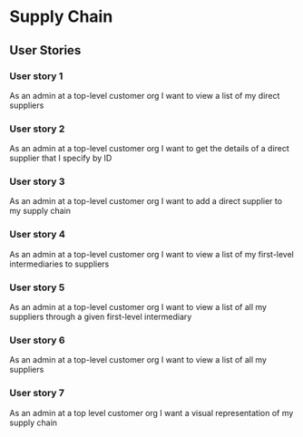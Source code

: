 # Supply Chain

## User Stories

### User story 1

As an admin at a top-level customer org
I want to view a list of my direct suppliers

### User story 2

As an admin at a top-level customer org
I want to get the details of a direct supplier that I specify by ID

### User story 3

As an admin at a top-level customer org
I want to add a direct supplier to my supply chain

### User story 4

As an admin at a top-level customer org
I want to view a list of my first-level intermediaries to suppliers

### User story 5

As an admin at a top-level customer org
I want to view a list of all my suppliers through a given first-level intermediary

### User story 6

As an admin at a top-level customer org
I want to view a list of all my suppliers

### User story 7

As an admin at a top level customer org
I want a visual representation of my supply chain
